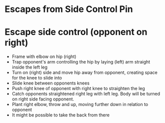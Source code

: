 # Escapes from Side Control Pin

# Escape side control (opponent on right)
- Frame with elbow on hip (right)
- Trap opponent's arm controlling the hip by laying (left) arm straight inside the left leg
- Turn on (right) side and move hip away from opponent, creating space for the knee to slide into
- Slide knee between opponents knees
- Push right knee of opponent with right knee to straighten the leg
- Catch opponents straightened right leg with left leg. Body will be turned on right side facing opponent.
- Plant right elbow, throw and up, moving further down in relation to opponent
- It might be possible to take the back from there 
